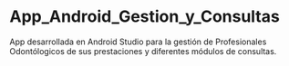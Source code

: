 # App_Android_Gestion_y_Consultas
App desarrollada en Android Studio para la gestión de Profesionales Odontólogicos de sus prestaciones y diferentes módulos de consultas.
